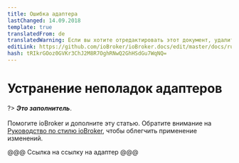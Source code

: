 ```yaml
---
title: Ошибка адаптера
lastChanged: 14.09.2018
template: true
translatedFrom: de
translatedWarning: Если вы хотите отредактировать этот документ, удалите поле «translationFrom», в противном случае этот документ будет снова автоматически переведен
editLink: https://github.com/ioBroker/ioBroker.docs/edit/master/docs/ru/trouble/adapter.md
hash: tRIkrGOoz0GVKr3ChJ2M8R7OghRNwQ2GhHSdGu7WqNQ=
---
```

# Устранение неполадок адаптеров
?> ***Это заполнитель***.<br><br> Помогите ioBroker и дополните эту статью. Обратите внимание на [Руководство по стилю ioBroker](https://www.iobroker.net/#de/documentation/community/styleguidedoc.md), чтобы облегчить применение изменений.

@@@ Ссылка на ссылку на адаптер @@@